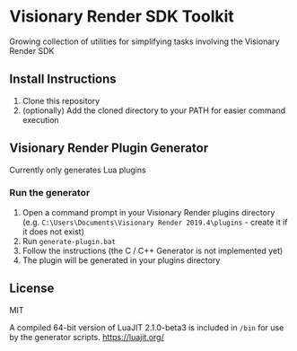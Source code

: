 # Visionary Render SDK Toolkit
Growing collection of utilities for simplifying tasks involving the Visionary Render SDK

## Install Instructions
1. Clone this repository
2. (optionally) Add the cloned directory to your PATH for easier command execution

## Visionary Render Plugin Generator
Currently only generates Lua plugins

### Run the generator
1. Open a command prompt in your Visionary Render plugins directory (e.g. `C:\Users\Documents\Visionary Render 2019.4\plugins` - create it if it does not exist)
2. Run `generate-plugin.bat`
3. Follow the instructions (the C / C++ Generator is not implemented yet)
4. The plugin will be generated in your plugins directory

## License
MIT

A compiled 64-bit version of LuaJIT 2.1.0-beta3 is included in `/bin` for use by the generator scripts. https://luajit.org/